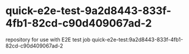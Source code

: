 # quick-e2e-test-9a2d8443-833f-4fb1-82cd-c90d409067ad-2
repository for use with E2E test job quick-e2e-test:9a2d8443-833f-4fb1-82cd-c90d409067ad-2
